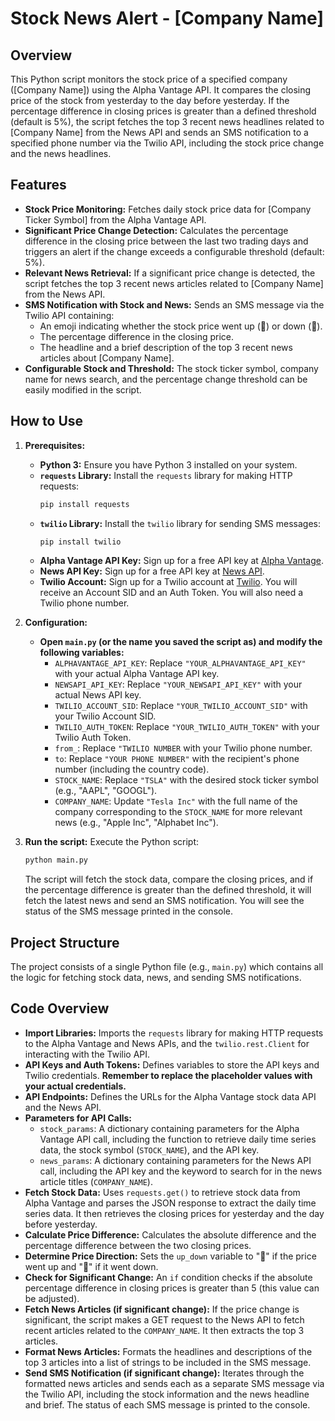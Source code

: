 # Stock News Alert - [Company Name]

## Overview

This Python script monitors the stock price of a specified company ([Company Name]) using the Alpha Vantage API. It compares the closing price of the stock from yesterday to the day before yesterday. If the percentage difference in closing prices is greater than a defined threshold (default is 5%), the script fetches the top 3 recent news headlines related to [Company Name] from the News API and sends an SMS notification to a specified phone number via the Twilio API, including the stock price change and the news headlines.

## Features

* **Stock Price Monitoring:** Fetches daily stock price data for [Company Ticker Symbol] from the Alpha Vantage API.
* **Significant Price Change Detection:** Calculates the percentage difference in the closing price between the last two trading days and triggers an alert if the change exceeds a configurable threshold (default: 5%).
* **Relevant News Retrieval:** If a significant price change is detected, the script fetches the top 3 recent news articles related to [Company Name] from the News API.
* **SMS Notification with Stock and News:** Sends an SMS message via the Twilio API containing:
    * An emoji indicating whether the stock price went up (🔺) or down (🔻).
    * The percentage difference in the closing price.
    * The headline and a brief description of the top 3 recent news articles about [Company Name].
* **Configurable Stock and Threshold:** The stock ticker symbol, company name for news search, and the percentage change threshold can be easily modified in the script.

## How to Use

1.  **Prerequisites:**
    * **Python 3:** Ensure you have Python 3 installed on your system.
    * **`requests` Library:** Install the `requests` library for making HTTP requests:
      ```bash
      pip install requests
      ```
    * **`twilio` Library:** Install the `twilio` library for sending SMS messages:
      ```bash
      pip install twilio
      ```
    * **Alpha Vantage API Key:** Sign up for a free API key at [Alpha Vantage](https://www.alphavantage.co/).
    * **News API Key:** Sign up for a free API key at [News API](https://newsapi.org/).
    * **Twilio Account:** Sign up for a Twilio account at [Twilio](https://www.twilio.com/). You will receive an Account SID and an Auth Token. You will also need a Twilio phone number.

2.  **Configuration:**
    * **Open `main.py` (or the name you saved the script as) and modify the following variables:**
        * `ALPHAVANTAGE_API_KEY`: Replace `"YOUR_ALPHAVANTAGE_API_KEY"` with your actual Alpha Vantage API key.
        * `NEWSAPI_API_KEY`: Replace `"YOUR_NEWSAPI_API_KEY"` with your actual News API key.
        * `TWILIO_ACCOUNT_SID`: Replace `"YOUR_TWILIO_ACCOUNT_SID"` with your Twilio Account SID.
        * `TWILIO_AUTH_TOKEN`: Replace `"YOUR_TWILIO_AUTH_TOKEN"` with your Twilio Auth Token.
        * `from_`: Replace `"TWILIO NUMBER` with your Twilio phone number.
        * `to`: Replace `"YOUR PHONE NUMBER"` with the recipient's phone number (including the country code).
        * `STOCK_NAME`: Replace `"TSLA"` with the desired stock ticker symbol (e.g., "AAPL", "GOOGL").
        * `COMPANY_NAME`: Update `"Tesla Inc"` with the full name of the company corresponding to the `STOCK_NAME` for more relevant news (e.g., "Apple Inc", "Alphabet Inc").

3.  **Run the script:** Execute the Python script:
    ```bash
    python main.py
    ```

    The script will fetch the stock data, compare the closing prices, and if the percentage difference is greater than the defined threshold, it will fetch the latest news and send an SMS notification. You will see the status of the SMS message printed in the console.

## Project Structure

The project consists of a single Python file (e.g., `main.py`) which contains all the logic for fetching stock data, news, and sending SMS notifications.

## Code Overview

* **Import Libraries:** Imports the `requests` library for making HTTP requests to the Alpha Vantage and News APIs, and the `twilio.rest.Client` for interacting with the Twilio API.
* **API Keys and Auth Tokens:** Defines variables to store the API keys and Twilio credentials. **Remember to replace the placeholder values with your actual credentials.**
* **API Endpoints:** Defines the URLs for the Alpha Vantage stock data API and the News API.
* **Parameters for API Calls:**
    * `stock_params`: A dictionary containing parameters for the Alpha Vantage API call, including the function to retrieve daily time series data, the stock symbol (`STOCK_NAME`), and the API key.
    * `news_params`: A dictionary containing parameters for the News API call, including the API key and the keyword to search for in the news article titles (`COMPANY_NAME`).
* **Fetch Stock Data:** Uses `requests.get()` to retrieve stock data from Alpha Vantage and parses the JSON response to extract the daily time series data. It then retrieves the closing prices for yesterday and the day before yesterday.
* **Calculate Price Difference:** Calculates the absolute difference and the percentage difference between the two closing prices.
* **Determine Price Direction:** Sets the `up_down` variable to "🔺" if the price went up and "🔻" if it went down.
* **Check for Significant Change:** An `if` condition checks if the absolute percentage difference in closing prices is greater than 5 (this value can be adjusted).
* **Fetch News Articles (if significant change):** If the price change is significant, the script makes a GET request to the News API to fetch recent articles related to the `COMPANY_NAME`. It then extracts the top 3 articles.
* **Format News Articles:** Formats the headlines and descriptions of the top 3 articles into a list of strings to be included in the SMS message.
* **Send SMS Notification (if significant change):** Iterates through the formatted news articles and sends each as a separate SMS message via the Twilio API, including the stock information and the news headline and brief. The status of each SMS message is printed to the console.
